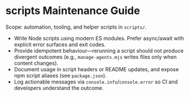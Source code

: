 # scripts Maintenance Guide

Scope: automation, tooling, and helper scripts in `scripts/`.

- Write Node scripts using modern ES modules. Prefer async/await with explicit error surfaces and exit codes.
- Provide idempotent behaviour—rerunning a script should not produce divergent outcomes (e.g., `manage-agents.mjs` writes files only when content changes).
- Document usage in script headers or README updates, and expose npm script aliases (see `package.json`).
- Log actionable messages via `console.info`/`console.error` so CI and developers understand the outcome.
